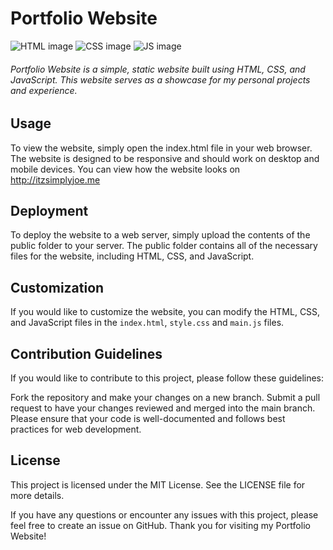 # Portfolio Website
![HTML image](https://img.shields.io/badge/HTML5-E34F26?style=for-the-badge&logo=html5&logoColor=white)
![CSS image](https://img.shields.io/badge/CSS3-1572B6?style=for-the-badge&logo=css3&logoColor=white)
![JS image](https://img.shields.io/badge/JavaScript-FFD43B?style=for-the-badge&logo=javascript&logoColor=white)

###### Portfolio Website is a simple, static website built using HTML, CSS, and JavaScript. This website serves as a showcase for my personal projects and experience.

## Usage
To view the website, simply open the index.html file in your web browser. The website is designed to be responsive and should work on desktop and mobile devices.
You can view how the website looks on http://itzsimplyjoe.me

## Deployment
To deploy the website to a web server, simply upload the contents of the public folder to your server. The public folder contains all of the necessary files for the website, including HTML, CSS, and JavaScript.

## Customization
If you would like to customize the website, you can modify the HTML, CSS, and JavaScript files in the `index.html`, `style.css` and `main.js` files.

## Contribution Guidelines
If you would like to contribute to this project, please follow these guidelines:

Fork the repository and make your changes on a new branch.
Submit a pull request to have your changes reviewed and merged into the main branch.
Please ensure that your code is well-documented and follows best practices for web development.
## License
This project is licensed under the MIT License. See the LICENSE file for more details.

If you have any questions or encounter any issues with this project, please feel free to create an issue on GitHub. Thank you for visiting my Portfolio Website!
